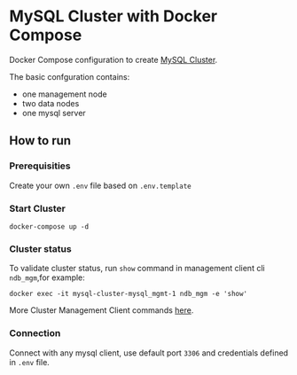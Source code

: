 # MySQL Cluster with Docker Compose
 Docker Compose configuration to create [MySQL Cluster](https://hub.docker.com/r/mysql/mysql-cluster). 
 
 The basic confguration contains:
 * one management node
 * two data nodes
 * one mysql server

## How to run
### Prerequisities
Create your own `.env` file based on `.env.template`
### Start Cluster
`docker-compose up -d`

### Cluster status
To validate cluster status, run `show` command in  management client cli `ndb_mgm`,for example:
```
docker exec -it mysql-cluster-mysql_mgmt-1 ndb_mgm -e 'show'
```
More Cluster Management Client commands [here](https://dev.mysql.com/doc/refman/8.0/en/mysql-cluster-mgm-client-commands.html).

### Connection
Connect with any mysql client, use default port `3306` and credentials defined in `.env` file.